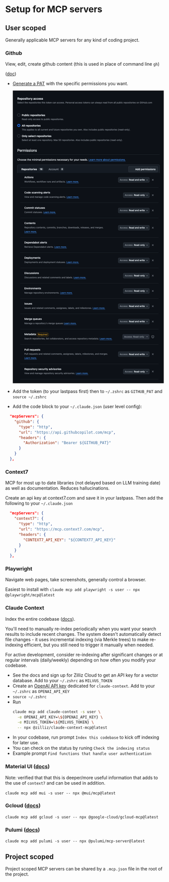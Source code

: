 # Setup for MCP servers

## User scoped

Generally applicable MCP servers for any kind of coding project.

### Github

View, edit, create github content (this is used in place of command line `gh`)

([doc](https://github.com/github/github-mcp-server/blob/main/docs/installation-guides/install-claude.md))

- [Generate a PAT](https://github.com/settings/personal-access-tokens/new) with the specific permissions you want.

  ![GitHub Permissions](pics/gh-perms.png)
- Add the token (to your lastpass first) then to `~/.zshrc` as `GITHUB_PAT` and `source ~/.zshrc`
- Add the code block to your  `~/.claude.json` (user level config):

```json
  "mcpServers": {
    "github": {
      "type": "http",
      "url": "https://api.githubcopilot.com/mcp",
      "headers": {
        "Authorization": "Bearer ${GITHUB_PAT}"
      }
    }
  },
```
### Context7

MCP for most up to date libraries (not delayed based on LLM training date) as well as documentation.  Reduces hallucinations.

Create an api key at context7.com and save it in your lastpass.  Then add the following to your `~/.claude.json`

```json
  "mcpServers": {
    "context7": {
      "type": "http",
      "url": "https://mcp.context7.com/mcp",
      "headers": {
        "CONTEXT7_API_KEY": "${CONTEXT7_API_KEY}"
      }
    }
  },
```

### Playwright

Navigate web pages, take screenshots, generally control a browser.

Easiest to install with `claude mcp add playwright -s user -- npx @playwright/mcp@latest`

### Claude Context 
Index the entire codebase ([docs](https://github.com/zilliztech/claude-context)).

You'll need to manually re-index periodically when you want your search results to include recent changes. The system doesn't automatically detect file changes - it uses incremental indexing (via Merkle trees) to make re-indexing efficient, but you still need to trigger it manually when needed.

For active development, consider re-indexing after significant changes or at regular intervals (daily/weekly) depending on how often you modify your codebase.

- See the docs and sign up for Zilliz Cloud to get an API key for a vector database.  Add to your `~/.zshrc` as `MILVUS_TOKEN`
- Create an [OpenAI API key](https://platform.openai.com/api-keys) dedicated for `claude-context`.  Add to your `~/.zshrc` as `OPENAI_API_KEY`
- `source ~/.zshrc`
- Run
  ```sh
  claude mcp add claude-context -s user \
    -e OPENAI_API_KEY=\${OPENAI_API_KEY} \
    -e MILVUS_TOKEN=\${MILVUS_TOKEN} \
    -- npx @zilliz/claude-context-mcp@latest
  ```
- In your codebase, run prompt `Index this codebase` to kick off indexing for later use. 
- You can check on the status by runing `Check the indexing status`
- Example prompt `Find functions that handle user authentication`

### Material UI ([docs](https://mui.com/material-ui/getting-started/mcp/))

Note: verified that that this is deeper/more useful information that adds to the use of `context7` and can be used in addition.

`claude mcp add mui -s user -- npx @mui/mcp@latest`

### Gcloud ([docs](https://github.com/googleapis/gcloud-mcp))

`claude mcp add gcloud -s user -- npx @google-cloud/gcloud-mcp@latest`

### Pulumi ([docs](https://www.pulumi.com/docs/iac/using-pulumi/mcp-server/))

`claude mcp add pulumi -s user -- npx @pulumi/mcp-server@latest`

## Project scoped

Project scoped MCP servers can be shared by a `.mcp.json` file in the root of the project.